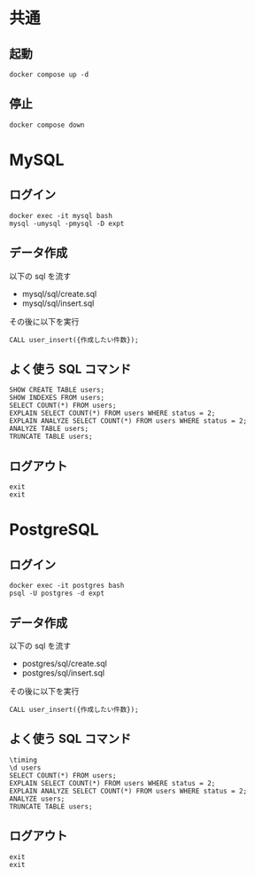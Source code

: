 # 共通

## 起動

```
docker compose up -d
```

## 停止

```
docker compose down
```

# MySQL

## ログイン

```
docker exec -it mysql bash
mysql -umysql -pmysql -D expt
```

## データ作成

以下の sql を流す

- mysql/sql/create.sql
- mysql/sql/insert.sql

その後に以下を実行

```
CALL user_insert({作成したい件数});
```

## よく使う SQL コマンド

```
SHOW CREATE TABLE users;
SHOW INDEXES FROM users;
SELECT COUNT(*) FROM users;
EXPLAIN SELECT COUNT(*) FROM users WHERE status = 2;
EXPLAIN ANALYZE SELECT COUNT(*) FROM users WHERE status = 2;
ANALYZE TABLE users;
TRUNCATE TABLE users;
```

## ログアウト

```
exit
exit
```

# PostgreSQL

## ログイン

```
docker exec -it postgres bash
psql -U postgres -d expt
```

## データ作成

以下の sql を流す

- postgres/sql/create.sql
- postgres/sql/insert.sql

その後に以下を実行

```
CALL user_insert({作成したい件数});
```

## よく使う SQL コマンド

```
\timing
\d users
SELECT COUNT(*) FROM users;
EXPLAIN SELECT COUNT(*) FROM users WHERE status = 2;
EXPLAIN ANALYZE SELECT COUNT(*) FROM users WHERE status = 2;
ANALYZE users;
TRUNCATE TABLE users;
```

## ログアウト

```
exit
exit
```
